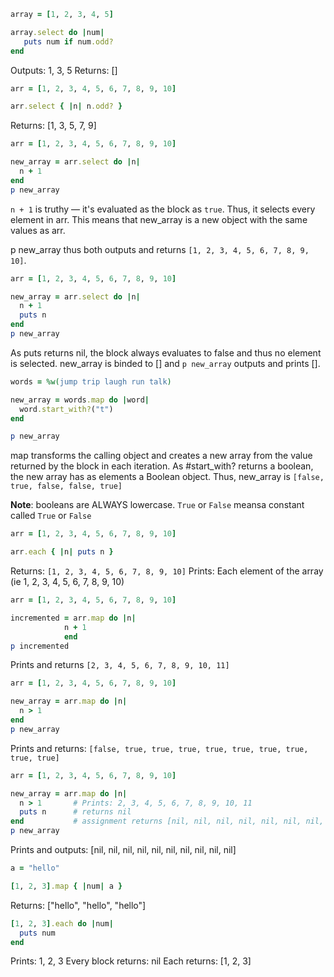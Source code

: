 ```ruby
array = [1, 2, 3, 4, 5]

array.select do |num|
   puts num if num.odd?
end
```
Outputs: 1, 3, 5
Returns: []

```ruby
arr = [1, 2, 3, 4, 5, 6, 7, 8, 9, 10]

arr.select { |n| n.odd? }
```

Returns: [1, 3, 5, 7, 9]

```ruby
arr = [1, 2, 3, 4, 5, 6, 7, 8, 9, 10]

new_array = arr.select do |n|
  n + 1
end
p new_array
```

`n + 1` is truthy — it's evaluated as the block as `true`. Thus, it selects every element in arr. This means that new_array is a new object with the same values as arr.

p new_array thus both outputs and returns `[1, 2, 3, 4, 5, 6, 7, 8, 9, 10]`.

```ruby
arr = [1, 2, 3, 4, 5, 6, 7, 8, 9, 10]

new_array = arr.select do |n|
  n + 1
  puts n
end
p new_array
```

As puts returns nil, the block always evaluates to false and thus no element is selected. new_array is binded to [] and `p new_array` outputs and prints [].

```ruby
words = %w(jump trip laugh run talk)

new_array = words.map do |word|
  word.start_with?("t")
end

p new_array
```

map transforms the calling object and creates a new array from the value returned by the block in each iteration. As #start_with? returns a boolean, the new array has as elements a Boolean object. Thus, new_array is `[false, true, false, false, true]`

**Note**: booleans are ALWAYS lowercase. `True` or `False` meansa constant called `True` or `False`

```ruby
arr = [1, 2, 3, 4, 5, 6, 7, 8, 9, 10]

arr.each { |n| puts n }
```

Returns: `[1, 2, 3, 4, 5, 6, 7, 8, 9, 10]`
Prints: Each element of the array (ie 1, 2, 3, 4, 5, 6, 7, 8, 9, 10)

```ruby
arr = [1, 2, 3, 4, 5, 6, 7, 8, 9, 10]

incremented = arr.map do |n|
            n + 1
            end
p incremented
```

Prints and returns `[2, 3, 4, 5, 6, 7, 8, 9, 10, 11]`

```ruby
arr = [1, 2, 3, 4, 5, 6, 7, 8, 9, 10]

new_array = arr.map do |n|
  n > 1
end
p new_array
```

Prints and returns: `[false, true, true, true, true, true, true, true, true, true]`

```ruby
arr = [1, 2, 3, 4, 5, 6, 7, 8, 9, 10]

new_array = arr.map do |n| 
  n > 1       # Prints: 2, 3, 4, 5, 6, 7, 8, 9, 10, 11
  puts n      # returns nil
end           # assignment returns [nil, nil, nil, nil, nil, nil, nil, nil, nil, nil]
p new_array
```

Prints and outputs: [nil, nil, nil, nil, nil, nil, nil, nil, nil, nil]

```ruby
a = "hello"

[1, 2, 3].map { |num| a }
```
Returns: ["hello", "hello", "hello"]


```ruby
[1, 2, 3].each do |num|
  puts num
end
```

Prints: 1, 2, 3
Every block returns: nil
Each returns: [1, 2, 3]